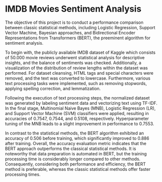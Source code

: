 # IMDB Movies Sentiment Analysis

The objective of this project is to conduct a performance comparison between classic statistical methods, including Logistic Regression, Support Vector Machine, Bayesian approaches, and Bidirectional Encoder Representations from Transformers (BERT), the preeminent algorithm for sentiment analysis.

To begin with, the publicly available IMDB dataset of Kaggle which consists of 50.000 movie reviews underwent statistical analysis for descriptive insights, and the balance of sentiments was checked. Additionally, a visualization of the distribution of review lengths within the dataset was performed. For dataset cleansing, HTML tags and special characters were removed, and the text was converted to lowercase. Furthermore, various text processing tasks were implemented, such as removing stopwords, applying spelling correction, and lemmatization.

Following the execution of text processing steps, the normalized dataset was generated by labeling sentiment data and vectorizing text using TF-IDF. In the final stage, Multinomial Naive Bayes (MNB), Logistic Regression (LR), and Support Vector Machine (SVM) classifiers were applied, resulting in accuracies of 0.7547, 0.7544, and 0.5108, respectively. Hyperparameter tuning of the MNB leads to a slight improvement in performance to 0.7553.

In contrast to the statistical methods, the BERT algorithm exhibited an accuracy of 0.506 before training, which significantly improved to 0.886 after training. Overall, the accuracy evaluation metric indicates that the BERT approach outperforms the classical statistical methods. It is noteworthy that data preparation is automated in BERT, but the training processing time is considerably longer compared to other methods. Consequently, considering both performance and efficiency, the BERT method is preferable, whereas the classic statistical methods offer faster processing times.
